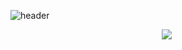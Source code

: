 ![header](https://capsule-render.vercel.app/api?type=waving&color=auto&height=300&section=header&text=Welcome&desc=Dong%20seon's%20github&descAlign=64&descAlignY=45&fontSize=70&fontAlignY=30)

<p align='center'>
  <a href="https://cuckooquokka.tistory.com/"><img src="https://img.shields.io/badge/My%20Tistory-20C997?style=flat-square&logo=Velog&logoColor=white"/></a>&nbsp
</p>
